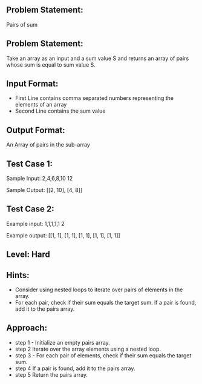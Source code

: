 ## Problem Statement:
Pairs of sum

## Problem Statement:
Take an array as an input and a sum value S
and returns an array of pairs whose sum is 
equal to sum value S.


## Input Format:
- First Line contains comma separated numbers representing the elements of an array
- Second Line contains the sum value


## Output Format:
An Array of pairs in the sub-array

## Test Case 1:
Sample Input:
2,4,6,8,10
12

Sample Output:
[[2, 10], [4, 8]]

## Test Case 2:
Example input:
1,1,1,1,1
2

Example output:
[[1, 1], [1, 1], [1, 1], [1, 1], [1, 1]]

## Level: Hard

## Hints:
- Consider using nested loops to iterate 
over pairs of elements in the array.                                                                            
- For each pair, check if their sum 
equals the target sum.
If a pair is found, add it to the pairs 
array.

## Approach:
- step 1 - Initialize an empty pairs array.
- step 2 Iterate over the array elements using a nested loop.
- step 3 - For each pair of elements, check if their sum equals the target sum.
- step 4 If a pair is found, add it to the pairs array.
- step 5 Return the pairs array.

